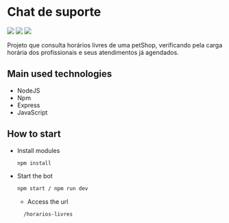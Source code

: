 # Chat de suporte

![](https://img.shields.io/badge/npm-7.21.1-blue) ![](https://img.shields.io/badge/NodeJS-14.16.0-blue) ![](https://img.shields.io/badge/Express-4.17.2-blue)

Projeto que consulta horários livres de uma petShop, verificando pela carga horária dos profissionais e seus atendimentos já agendados.

## Main used technologies

- NodeJS
- Npm
- Express
- JavaScript

## How to start
- Install modules

    ```bash
    npm install
    ```

- Start the bot

    ```bash
    npm start / npm run dev
    ```
  - Access the url
 
  ```bash
    /horarios-livres
    ```
